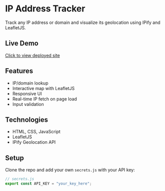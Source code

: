 # IP Address Tracker

Track any IP address or domain and visualize its geolocation using IPify and LeafletJS.

##  Live Demo

[Click to view deployed site](https://ip-address-tracker-master-blond-iota.vercel.app/)

##  Features

- IP/domain lookup
- Interactive map with LeafletJS
- Responsive UI
- Real-time IP fetch on page load
- Input validation

##  Technologies

- HTML, CSS, JavaScript
- LeafletJS
- IPify Geolocation API

##  Setup

Clone the repo and add your own `secrets.js` with your API key:

```js
// secrets.js
export const API_KEY = "your_key_here";
